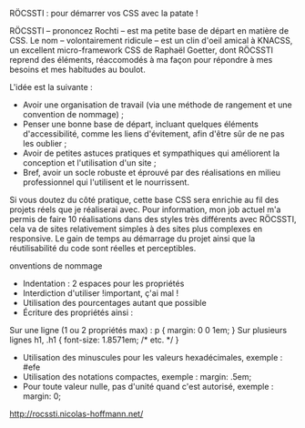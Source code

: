 RÖCSSTI : pour démarrer vos CSS avec la patate !

RÖCSSTI – prononcez Rochti – est ma petite base de départ en matière de CSS. Le nom – volontairement ridicule – est un clin d'oeil amical à KNACSS, un excellent micro-framework CSS de Raphaël Goetter, dont RÖCSSTI reprend des éléments, réaccomodés à ma façon pour répondre à mes besoins et mes habitudes au boulot.

L'idée est la suivante :      	
   		
- Avoir une organisation de travail (via une méthode de rangement et une convention de nommage) ; 
- Penser une bonne base de départ, incluant quelques éléments d'accessibilité, comme les liens d'évitement, afin d'être sûr de ne pas les oublier ;
- Avoir de petites astuces pratiques et sympathiques qui améliorent la conception et l'utilisation d'un site ; 
- Bref, avoir un socle robuste et éprouvé par des réalisations en milieu professionnel qui l'utilisent et le nourrissent.

Si vous doutez du côté pratique, cette base CSS sera enrichie au fil des projets réels que je réaliserai avec. Pour information, mon job actuel m'a permis de faire 10 réalisations dans des styles très différents avec RÖCSSTI, cela va de sites relativement simples à des sites plus complexes en responsive. Le gain de temps au démarrage du projet ainsi que la réutilisabilité du code sont réelles et perceptibles.

onventions de nommage
    
    
- Indentation : 2 espaces pour les propriétés
- Interdiction d'utiliser !important, ç'ai mal !
- Utilisation des pourcentages autant que possible
- Écriture des propriétés ainsi : 
          
Sur une ligne (1 ou 2 propriétés max) : p { margin: 0 0 1em; }
Sur plusieurs lignes 
h1, 
.h1 {
  font-size: 1.8571em;
  /* etc. */
}
          
      
- Utilisation des minuscules pour les valeurs hexadécimales, exemple : #efe 
- Utilisation des notations compactes, exemple : margin: .5em;
- Pour toute valeur nulle, pas d'unité quand c'est autorisé, exemple : margin: 0;

http://rocssti.nicolas-hoffmann.net/ 
